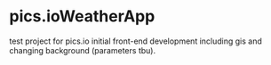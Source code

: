 # pics.ioWeatherApp
test project for pics.io
initial front-end development including gis and changing background (parameters tbu).
